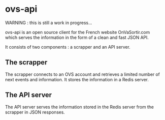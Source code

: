 ovs-api
=======

WARNING : this is still a work in progress...

ovs-api is an open source client for the French website OnVaSortir.com which serves the information in the form of a clean and fast JSON API.

It consists of two components : a scrapper and an API server.

The scrapper
------------

The scrapper connects to an OVS account and retrieves a limited number of next events and information.
It stores the information in a Redis server.

The API server
--------------

The API server serves the information stored in the Redis server from the scrapper in JSON responses.
